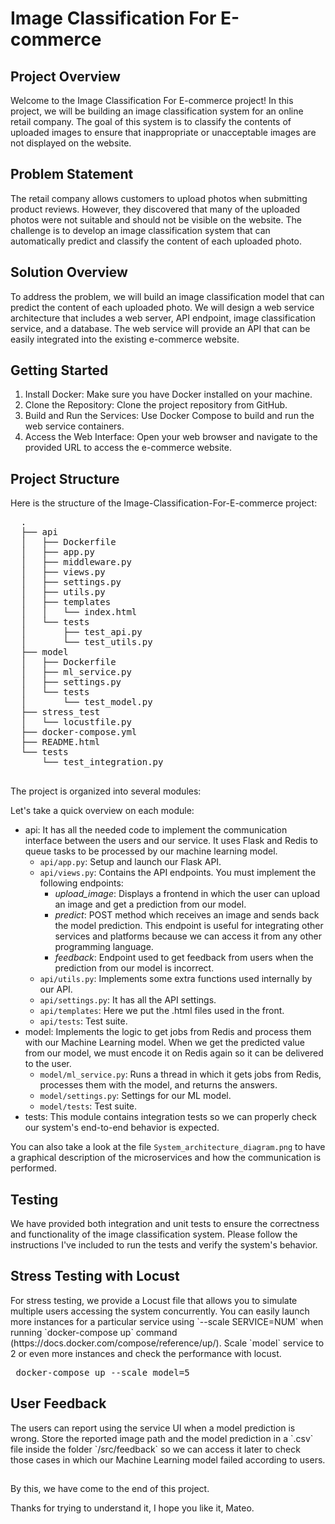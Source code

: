 <h1>Image Classification For E-commerce</h1>

  <h2>Project Overview</h2>
  <p>Welcome to the Image Classification For E-commerce project! In this project, we will be building an image classification system for an online retail company. The goal of this system is to classify the contents of uploaded images to ensure that inappropriate or unacceptable images are not displayed on the website.</p>

  <h2>Problem Statement</h2>
  <p>The retail company allows customers to upload photos when submitting product reviews. However, they discovered that many of the uploaded photos were not suitable and should not be visible on the website. The challenge is to develop an image classification system that can automatically predict and classify the content of each uploaded photo.</p>

  <h2>Solution Overview</h2>
  <p>To address the problem, we will build an image classification model that can predict the content of each uploaded photo. We will design a web service architecture that includes a web server, API endpoint, image classification service, and a database. The web service will provide an API that can be easily integrated into the existing e-commerce website.</p>

  <h2>Getting Started</h2>
  <ol>
    <li>Install Docker: Make sure you have Docker installed on your machine.</li>
    <li>Clone the Repository: Clone the project repository from GitHub.</li>
    <li>Build and Run the Services: Use Docker Compose to build and run the web service containers.</li>
    <li>Access the Web Interface: Open your web browser and navigate to the provided URL to access the e-commerce website.</li>
  </ol>

  <h2>Project Structure</h2>
  <p>Here is the structure of the Image-Classification-For-E-commerce project:</p>
  
  <pre>
  .
  ├── api
  │   ├── Dockerfile
  │   ├── app.py
  │   ├── middleware.py
  │   ├── views.py
  │   ├── settings.py
  │   ├── utils.py
  │   ├── templates
  │   │   └── index.html
  │   └── tests
  │       ├── test_api.py
  │       └── test_utils.py
  ├── model
  │   ├── Dockerfile
  │   ├── ml_service.py
  │   ├── settings.py
  │   └── tests
  │       └── test_model.py
  ├── stress_test
  │   └── locustfile.py
  ├── docker-compose.yml
  ├── README.html
  └── tests
      └── test_integration.py
  </pre>
  
  <p>The project is organized into several modules:</p>
  
Let's take a quick overview on each module:

- api: It has all the needed code to implement the communication interface between the users and our service. It uses Flask and Redis to queue tasks to be processed by our machine learning model.
    - `api/app.py`: Setup and launch our Flask API.
    - `api/views.py`: Contains the API endpoints. You must implement the following endpoints:
        - *upload_image*: Displays a frontend in which the user can upload an image and get a prediction from our model.
        - *predict*: POST method which receives an image and sends back the model prediction. This endpoint is useful for integrating other services and platforms because we can access it from any other programming language.
        - *feedback*: Endpoint used to get feedback from users when the prediction from our model is incorrect.
    - `api/utils.py`: Implements some extra functions used internally by our API.
    - `api/settings.py`: It has all the API settings.
    - `api/templates`: Here we put the .html files used in the front.
    - `api/tests`: Test suite.
- model: Implements the logic to get jobs from Redis and process them with our Machine Learning model. When we get the predicted value from our model, we must encode it on Redis again so it can be delivered to the user.
    - `model/ml_service.py`: Runs a thread in which it gets jobs from Redis, processes them with the model, and returns the answers.
    - `model/settings.py`: Settings for our ML model.
    - `model/tests`: Test suite.
- tests: This module contains integration tests so we can properly check our system's end-to-end behavior is expected.

You can also take a look at the file `System_architecture_diagram.png` to have a graphical description of the microservices and how the communication is performed.

  <h2>Testing</h2>
  <p>We have provided both integration and unit tests to ensure the correctness and functionality of the image classification system. Please follow the instructions I've included to run the tests and verify the system's behavior.</p>

  <h2>Stress Testing with Locust</h2>
  <p>For stress testing, we provide a Locust file that allows you to simulate multiple users accessing the system concurrently. You can easily launch more instances for a particular service using `--scale SERVICE=NUM` when running `docker-compose up` command (https://docs.docker.com/compose/reference/up/). Scale `model` service to 2 or even more instances and check the performance with locust. </p> 
  <pre> docker-compose up --scale model=5 </pre>

  <h2>User Feedback</h2>
  <p> The users can report using the service UI when a model prediction is wrong. Store the reported image path and the model prediction in a `.csv` file inside the folder `/src/feedback` so we can access it later to check those cases in which our Machine Learning model failed according to users.</p>

  <h2></h2>
  <p>By this, we have come to the end of this project.

Thanks for trying to understand it, I hope you like it, Mateo.</p>

